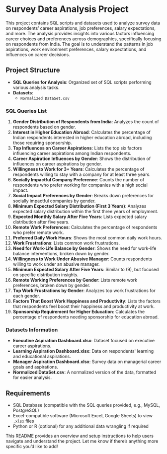 # Survey Data Analysis Project

This project contains SQL scripts and datasets used to analyze survey data on respondents’ career aspirations, job preferences, salary expectations, and more. The analysis provides insights into various factors influencing career choices and preferences across demographics, specifically focusing on respondents from India. The goal is to understand the patterns in job aspirations, work environment preferences, salary expectations, and influences on career decisions.

## Project Structure

- **SQL Queries for Analysis**: Organized set of SQL scripts performing various analysis tasks.
- **Datasets**:
  - `Normalized DataSet.csv`

### SQL Queries List

1. **Gender Distribution of Respondents from India**: Analyzes the count of respondents based on gender.
2. **Interest in Higher Education Abroad**: Calculates the percentage of Indian respondents interested in higher education abroad, including those requiring sponsorship.
3. **Top Influences on Career Aspirations**: Lists the top six factors influencing career aspirations among Indian respondents.
4. **Career Aspiration Influences by Gender**: Shows the distribution of influences on career aspirations by gender.
5. **Willingness to Work for 3+ Years**: Calculates the percentage of respondents willing to stay with a company for at least three years.
6. **Socially Impactful Company Preference**: Counts the number of respondents who prefer working for companies with a high social impact.
7. **Social Impact Preferences by Gender**: Breaks down preferences for socially impactful companies by gender.
8. **Minimum Expected Salary Distribution (First 3 Years)**: Analyzes expected salary distribution within the first three years of employment.
9. **Expected Monthly Salary After Five Years**: Lists expected salary distribution after five years.
10. **Remote Work Preferences**: Calculates the percentage of respondents who prefer remote work.
11. **Preferred Daily Work Hours**: Shows the most common daily work hours.
12. **Work Frustrations**: Lists common work frustrations.
13. **Need for Work-Life Balance by Gender**: Shows the need for work-life balance interventions, broken down by gender.
14. **Willingness to Work Under Abusive Manager**: Counts respondents willing to work under an abusive manager.
15. **Minimum Expected Salary After Five Years**: Similar to (9), but focused on specific distribution insights.
16. **Remote Working Preferences by Gender**: Lists remote work preferences, broken down by gender.
17. **Top Work Frustrations by Gender**: Analyzes top work frustrations for each gender.
18. **Factors That Boost Work Happiness and Productivity**: Lists the factors that respondents feel boost their happiness and productivity at work.
19. **Sponsorship Requirement for Higher Education**: Calculates the percentage of respondents needing sponsorship for education abroad.

### Datasets Information

- **Executive Aspiration Dashboard.xlsx**: Dataset focused on executive career aspirations.
- **Learning Aspiration Dashboard.xlsx**: Data on respondents' learning and educational aspirations.
- **Manager Aspiration Dashboard.xlsx**: Survey data on managerial career goals and aspirations.
- **Normalized DataSet.csv**: A normalized version of the data, formatted for easier analysis.

## Requirements

- SQL Database (compatible with the SQL queries provided, e.g., MySQL, PostgreSQL)
- Excel-compatible software (Microsoft Excel, Google Sheets) to view `.xlsx` files
- Python or R (optional) for any additional data wrangling if required


This README provides an overview and setup instructions to help users navigate and understand the project. Let me know if there’s anything more specific you’d like to add!
